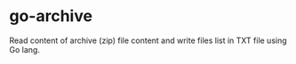 # go-archive
Read content of archive (zip) file content and write files list in TXT file using Go lang.
